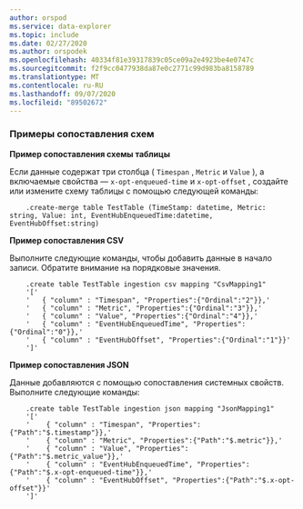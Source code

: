 ```yaml
---
author: orspod
ms.service: data-explorer
ms.topic: include
ms.date: 02/27/2020
ms.author: orspodek
ms.openlocfilehash: 40334f81e39317839c05ce09a2e4923be4e0747c
ms.sourcegitcommit: f2f9cc0477938da87e0c2771c99d983ba8158789
ms.translationtype: MT
ms.contentlocale: ru-RU
ms.lasthandoff: 09/07/2020
ms.locfileid: "89502672"
---
```

### <a name="schema-mapping-examples"></a>Примеры сопоставления схем

**Пример сопоставления схемы таблицы**

Если данные содержат три столбца ( `Timespan` , `Metric` и `Value` ), а включаемые свойства — `x-opt-enqueued-time` и `x-opt-offset` , создайте или измените схему таблицы с помощью следующей команды:

```kusto
    .create-merge table TestTable (TimeStamp: datetime, Metric: string, Value: int, EventHubEnqueuedTime:datetime, EventHubOffset:string)
```

**Пример сопоставления CSV**

Выполните следующие команды, чтобы добавить данные в начало записи. Обратите внимание на порядковые значения.

```kusto
    .create table TestTable ingestion csv mapping "CsvMapping1"
    '['
    '   { "column" : "Timespan", "Properties":{"Ordinal":"2"}},'
    '   { "column" : "Metric", "Properties":{"Ordinal":"3"}},'
    '   { "column" : "Value", "Properties":{"Ordinal":"4"}},'
    '   { "column" : "EventHubEnqueuedTime", "Properties":{"Ordinal":"0"}},'
    '   { "column" : "EventHubOffset", "Properties":{"Ordinal":"1"}}'
    ']'
```
 
**Пример сопоставления JSON**

Данные добавляются с помощью сопоставления системных свойств. Выполните следующие команды:

```kusto
    .create table TestTable ingestion json mapping "JsonMapping1"
    '['
    '    { "column" : "Timespan", "Properties":{"Path":"$.timestamp"}},'
    '    { "column" : "Metric", "Properties":{"Path":"$.metric"}},'
    '    { "column" : "Value", "Properties":{"Path":"$.metric_value"}},'
    '    { "column" : "EventHubEnqueuedTime", "Properties":{"Path":"$.x-opt-enqueued-time"}},'
    '    { "column" : "EventHubOffset", "Properties":{"Path":"$.x-opt-offset"}}'
    ']'
```
